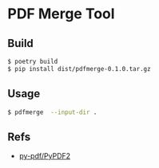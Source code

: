 # PDF Merge Tool

## Build

```bash
$ poetry build
$ pip install dist/pdfmerge-0.1.0.tar.gz
```

## Usage

```bash
$ pdfmerge  --input-dir .
```

## Refs

- [py-pdf/PyPDF2](https://github.com/py-pdf/PyPDF2)
